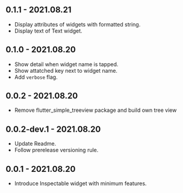 ## 0.1.1 - 2021.08.21

* Display attributes of widgets with formatted string.
* Display text of Text widget.

## 0.1.0 - 2021.08.20

* Show detail when widget name is tapped.
* Show attatched key next to widget name.
* Add `verbose` flag.

## 0.0.2 - 2021.08.20

* Remove flutter_simple_treeview package and build own tree view

## 0.0.2-dev.1 - 2021.08.20

* Update Readme.
* Follow prerelease versioning rule.

## 0.0.1 - 2021.08.20

* Introduce Inspectable widget with minimum features.
